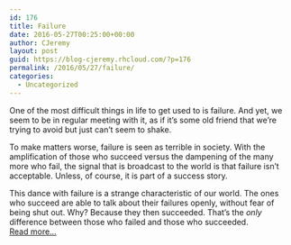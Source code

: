 ```yaml
---
id: 176
title: Failure
date: 2016-05-27T00:25:00+00:00
author: CJeremy
layout: post
guid: https://blog-cjeremy.rhcloud.com/?p=176
permalink: /2016/05/27/failure/
categories:
  - Uncategorized
---
```

One of the most difficult things in life to get used to is failure. And yet, we seem to be in regular meeting with it, as if it&#8217;s some old friend that we&#8217;re trying to avoid but just can&#8217;t seem to shake.

To make matters worse, failure is seen as terrible in society. With the amplification of those who succeed versus the dampening of the many more who fail, the signal that is broadcast to the world is that failure isn&#8217;t acceptable. Unless, of course, it is part of a success story.

This dance with failure is a strange characteristic of our world. The ones who succeed are able to talk about their failures openly, without fear of being shut out. Why? Because they then succeeded. That&#8217;s the _only_ difference between those who failed and those who succeeded. <span class="post-teaser-more">&nbsp;<br /><a href="http://blog-cjeremy.rhcloud.com/2016/05/27/failure/" title="Permanent Link: Failure" rel="bookmark">Read more...</br></span></p>